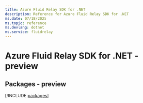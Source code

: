 ```yaml
---
title: Azure Fluid Relay SDK for .NET
description: Reference for Azure Fluid Relay SDK for .NET
ms.date: 07/18/2025
ms.topic: reference
ms.devlang: dotnet
ms.service: fluidrelay
---
```

# Azure Fluid Relay SDK for .NET - preview
## Packages - preview
[!INCLUDE [packages](fluid-relay-index.md)]